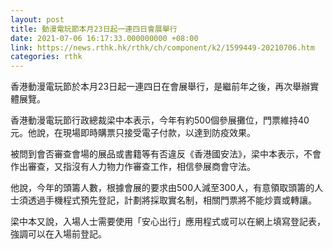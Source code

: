```yaml
---
layout: post
title: 動漫電玩節本月23日起一連四日會展舉行
date: 2021-07-06 16:17:33.000000000 +08:00
link: https://news.rthk.hk/rthk/ch/component/k2/1599449-20210706.htm
categories: rthk
---
```


香港動漫電玩節於本月23日起一連四日在會展舉行，是繼前年之後，再次舉辦實體展覽。

香港動漫電玩節行政總裁梁中本表示，今年有約500個參展攤位，門票維持40元。他說，在現場即時購票只接受電子付款，以達到防疫效果。

被問到會否審查會場的展品或書籍等有否違反《香港國安法》，梁中本表示，不會作出審查，又指沒有人力物力作審查工作，相信參展商會守法。

他說，今年的頭籌人數，根據會展的要求由500人減至300人，有意領取頭籌的人士須透過手機程式預先登記，計劃將採取實名制，相關門票將不能炒賣或轉讓。

梁中本又說，入場人士需要使用「安心出行」應用程式或可以在網上填寫登記表，強調可以在入場前登記。
